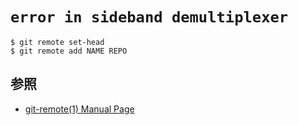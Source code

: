 # `error in sideband demultiplexer`

```
$ git remote set-head
$ git remote add NAME REPO
```

## 参照
- [git-remote(1) Manual Page](https://mirrors.edge.kernel.org/pub/software/scm/git/docs/git-remote.html)
